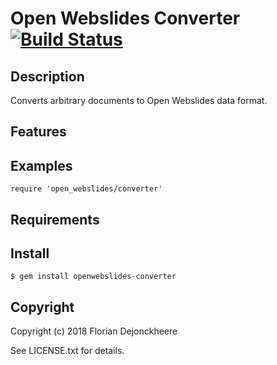 # Open Webslides Converter [![Build Status](https://secure.travis-ci.org//openwebslides-converter.svg?branch=master)](https://travis-ci.org//openwebslides-converter)

## Description

Converts arbitrary documents to Open Webslides data format.

## Features

## Examples

    require 'open_webslides/converter'

## Requirements

## Install

    $ gem install openwebslides-converter

## Copyright

Copyright (c) 2018 Florian Dejonckheere

See LICENSE.txt for details.
